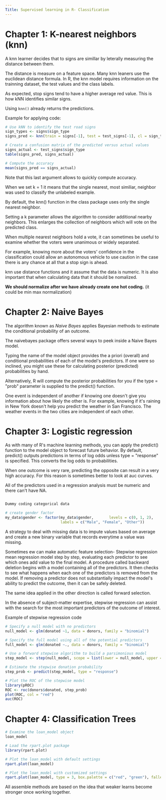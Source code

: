 ```yaml
---
Title: Supervised learning in R- Classification
---
```


# Chapter 1: K-nearest neighbors (knn)

A knn learner decides that to signs are simillar by leterally measuring the distance between them. 

The distance is measure on a feature space. Many knn leaners use the euclidean distance formula. In R, the knn model requires information on the trainning dataset, the test values and the class labels.

As expected, stop signs tend to have a higher average red value. This is how kNN identifies similar signs. 

Using `knn()` already returns the predictions.

Example for applying code:

```r
# Use kNN to identify the test road signs
sign_types <- signs$sign_type
signs_pred <- knn(train = signs[-1], test = test_signs[-1], cl = sign_types)

# Create a confusion matrix of the predicted versus actual values
signs_actual <- test_signs$sign_type
table(signs_pred, signs_actual)

# Compute the accuracy
mean(signs_pred == signs_actual)
```

Note that this last argument allows to quickly compute accuracy.

When we set k = 1 it means that the single nearest, most similiar, neighbor was used to classify the unlabeled example.

By default, the knn() function in the class package uses only the single nearest neighbor.

Setting a k parameter allows the algorithm to consider additional nearby neighbors. This enlarges the collection of neighbors which will vote on the predicted class.

When multiple nearest neighbors hold a vote, it can sometimes be useful to examine whether the voters were unanimous or widely separated.

For example, knowing more about the voters' confidence in the classification could allow an autonomous vehicle to use caution in the case there is any chance at all that a stop sign is ahead.

knn use distance functions and it assume that the data is numeric. It is also important that when calculating data that it should be nomalized.

**We should normalize after we have already create one hot coding.** (it could be min max normalization)

# Chapter 2: Naive Bayes
The algorithm known as _Naive Bayes_ applies Bayesian methods to estimate the conditional probability of an outcome.

The naivebayes package offers several ways to peek inside a Naive Bayes model.

Typing the name of the model object provides the a priori (overall) and conditional probabilities of each of the model's predictors. If one were so inclined, you might use these for calculating posterior (predicted) probabilities by hand.

Alternatively, R will compute the posterior probabilities for you if the type = "prob" parameter is supplied to the predict() function.

One event is independent of another if knowing one doesn't give you information about how likely the other is. For example, knowing if it's raining in New York doesn't help you predict the weather in San Francisco. The weather events in the two cities are independent of each other.

# Chapter 3: Logistic regression
As with many of R's machine learning methods, you can apply the predict() function to the model object to forecast future behavior. By default, predict() outputs predictions in terms of log odds unless type = "response" is specified. This converts the log odds to probabilities.

When one outcome is very rare, predicting the opposite can result in a very high accuracy. For this reason is sometimes better to look at auc curves.

All of the predictors used in a regression analysis must be numeric and there can't have NA.

```r

Dummy coding categorical data

# create gender factor
my_data$gender <- factor(my_data$gender,       levels = c(0, 1, 2),
                         labels = c("Male", "Female", "Other"))


```

A strategy to deal with missing data is to impute values based on average and create a new binary variable that records everytime a value was missing.

Sometimes ew can make automatic feature selection- Stepwise regression mean regression model step by step, evaluating each predictor to see which ones add value to the final model. A procedure called backward deletion begins with a model containing all of the predictors. It then checks to see what happens when each one of the predictors is removed from the model. If removing a predictor does not substantially impact the model's ability to predict the outcome, then it can be safely deleted.

The same idea applied in the other direction is called forward selection.

In the absence of subject-matter expertise, stepwise regression can assist with the search for the most important predictors of the outcome of interest.

Example of stepwise regression code

```r
# Specify a null model with no predictors
null_model <- glm(donated ~1, data = donors, family = "binomial")

# Specify the full model using all of the potential predictors
full_model <- glm(donated ~., data = donors, family = "binomial")

# Use a forward stepwise algorithm to build a parsimonious model
step_model <- step(null_model, scope = list(lower = null_model, upper = full_model), direction = "forward")

# Estimate the stepwise donation probability
step_prob <- predict(step_model, type = "response")

# Plot the ROC of the stepwise model
library(pROC)
ROC <- roc(donors$donated, step_prob)
plot(ROC, col = "red")
auc(ROC)
```

# Chapter 4: Classification Trees

```r
# Examine the loan_model object
loan_model

# Load the rpart.plot package
library(rpart.plot)

# Plot the loan_model with default settings
rpart.plot(loan_model)

# Plot the loan_model with customized settings
rpart.plot(loan_model, type = 3, box.palette = c("red", "green"), fallen.leaves = TRUE)
```

All assemble methods are based on the idea that weaker learns become stronger once working together.